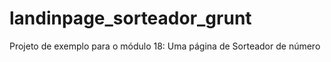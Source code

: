 # landinpage_sorteador_grunt
Projeto de exemplo para o módulo 18: Uma página de Sorteador de número
